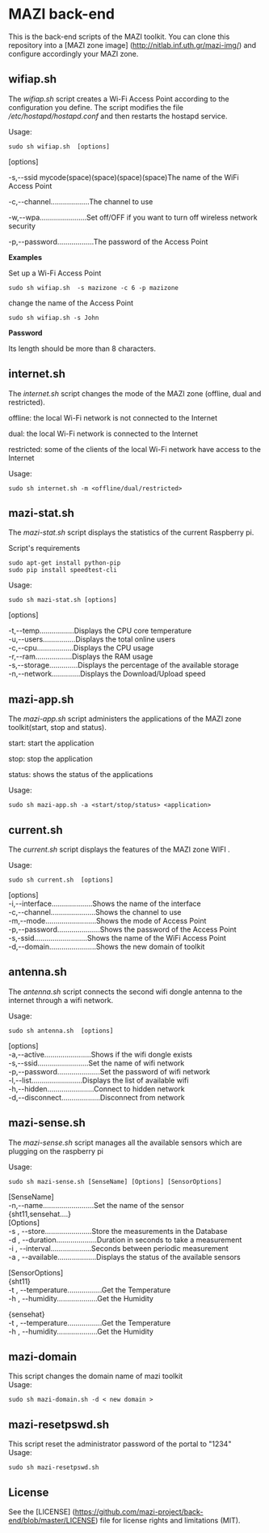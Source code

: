 # MAZI back-end
This is the back-end scripts of the MAZI toolkit. You can clone this repository into a [MAZI zone image] (http://nitlab.inf.uth.gr/mazi-img/) and configure accordingly your MAZI zone.

## wifiap.sh
The *wifiap.sh* script creates a Wi-Fi Access Point according to the configuration you define. The script modifies the file */etc/hostapd/hostapd.conf* and then restarts the hostapd service.

Usage:
```
sudo sh wifiap.sh  [options]
```
[options]

-s,--ssid mycode(space)(space)(space)(space)The name of the WiFi Access Point

-c,--channel...................The channel to use

-w,--wpa.......................Set off/OFF if you want to turn off wireless network security

-p,--password..................The password of the Access Point


**Examples**

Set up a Wi-Fi Access Point
```
sudo sh wifiap.sh  -s mazizone -c 6 -p mazizone
```

change the name of the Access Point
```
sudo sh wifiap.sh -s John
```

**Password**

Its length should be more than 8 characters.


## internet.sh

The *internet.sh* script changes the mode of the MAZI zone (offline, dual and restricted).

offline: the local Wi-Fi network is not connected to the Internet

dual: the local Wi-Fi network is connected to the Internet

restricted: some of the clients of the local Wi-Fi network have access to the Internet

Usage:
```
sudo sh internet.sh -m <offline/dual/restricted>
```
## mazi-stat.sh

The *mazi-stat.sh* script displays the statistics of the current Raspberry pi. 

Script's requirements
```
sudo apt-get install python-pip
sudo pip install speedtest-cli
```

Usage:
```
sudo sh mazi-stat.sh [options]
```
[options]

  -t,--temp.................Displays the CPU core temperature                                                           
  -u,--users................Displays the total online users                                                             
  -c,--cpu..................Displays the CPU usage                                                                       
  -r,--ram..................Displays the RAM usage                                                                       
  -s,--storage..............Displays the percentage of the available storage                                             
  -n,--network..............Displays the Download/Upload speed                                                           

## mazi-app.sh

The *mazi-app.sh* script administers the applications of the MAZI zone toolkit(start, stop and status).

start: start the application

stop: stop the application

status: shows the status of the applications

Usage:
```
sudo sh mazi-app.sh -a <start/stop/status> <application>
```

## current.sh

The *current.sh* script displays the features of the MAZI zone WIFI .

Usage:
```
sudo sh current.sh  [options]
```                                                                                                                       
[options]                                                                                                                 
  -i,--interface....................Shows the name of the interface                                                       
  -c,--channel......................Shows the channel to use                                                               
  -m,--mode.........................Shows the mode of Access Point                                                         
  -p,--password.....................Shows the password of the Access Point                                                 
  -s,-ssid..........................Shows the name of the WiFi Access Point                                                   
  -d,--domain.......................Shows the new domain of toolkit                                                                     

## antenna.sh

The *antenna.sh* script connects the second wifi dongle antenna to the internet through a wifi network.

Usage:
```
sudo sh antenna.sh  [options]
```                                                                                                                       
[options]                                                                                                                 
  -a,--active.......................Shows if the wifi dongle exists                                                       
  -s,--ssid.........................Set the name of wifi network                                                           
  -p,--password.....................Set the password of wifi network                                                       
  -l,--list.........................Displays the list of available wifi                                                   
  -h,--hidden.......................Connect to hidden network                                                             
  -d,--disconnect...................Disconnect from network                                                               
                                                                                                                           
## mazi-sense.sh

The *mazi-sense.sh* script manages all the available sensors which are plugging on the raspberry pi 

Usage:
```
sudo sh mazi-sense.sh [SenseName] [Options] [SensorOptions]
```                                                                                                                       
[SenseName]                                                                                                               
  -n,--name.........................Set the name of the sensor                                                             
                                    {sht11,sensehat....}                                                               
[Options]                                                                                                                 
  -s , --store.......................Store the measurements in the Database                                               
  -d , --duration....................Duration in seconds to take a measurement                                             
  -i , --interval....................Seconds between periodic measurement                                                 
  -a , --available...................Displays the status of the available sensors                                         
                                                                                                                           
[SensorOptions]                                                                                                           
  {sht11}                                                                                                                 
  -t , --temperature.................Get the Temperature                                                                   
  -h , --humidity....................Get the Humidity                                                                     
                                                                                                                           
  {sensehat}                                                                                                               
  -t , --temperature.................Get the Temperature                                                                   
  -h , --humidity....................Get the Humidity                                                                     


## mazi-domain                                                                                                                           
                                                                                                                                         
This script changes the domain name of mazi toolkit                                                                                     
Usage:
```
sudo sh mazi-domain.sh -d < new domain >
```                                                                                                                       

## mazi-resetpswd.sh                                                                                                                     
                                                                                                                                        
This script reset the  administrator password of the portal to "1234"                                                                   
Usage:
```
sudo sh mazi-resetpswd.sh
```     
## License

See the [LICENSE] (https://github.com/mazi-project/back-end/blob/master/LICENSE) file for license rights and limitations (MIT).
